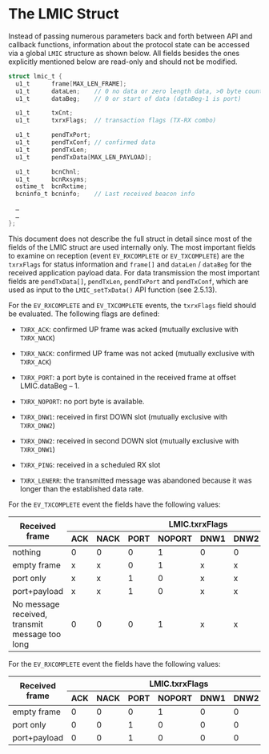 # The LMIC Struct

Instead of passing numerous parameters back and forth between API and callback functions, information about the protocol state can be accessed via a global `LMIC` structure as shown below. All fields besides the ones explicitly mentioned below are read-only and should not be modified.

```c
struct lmic_t {
  u1_t      frame[MAX_LEN_FRAME];
  u1_t      dataLen;    // 0 no data or zero length data, >0 byte count of data
  u1_t      dataBeg;    // 0 or start of data (dataBeg-1 is port)

  u1_t      txCnt;
  u1_t      txrxFlags;  // transaction flags (TX-RX combo)

  u1_t      pendTxPort;
  u1_t      pendTxConf; // confirmed data
  u1_t      pendTxLen;
  u1_t      pendTxData[MAX_LEN_PAYLOAD];

  u1_t      bcnChnl;
  u1_t      bcnRxsyms;
  ostime_t  bcnRxtime;
  bcninfo_t bcninfo;    // Last received beacon info

  …
  …
};
```

This document does not describe the full struct in detail since most of the fields of the LMIC struct are used internally only. The most important fields to examine on reception (event `EV_RXCOMPLETE` or `EV_TXCOMPLETE`) are the `txrxFlags` for status information and `frame[]` and `dataLen` / `dataBeg` for the received application payload data. For data transmission the most important fields are `pendTxData[]`, `pendTxLen`, `pendTxPort` and `pendTxConf`, which are used as input to the `LMIC_setTxData()` API function (see 2.5.13).

For the `EV_RXCOMPLETE` and `EV_TXCOMPLETE` events, the `txrxFlags` field should be evaluated. The following flags are defined:

- `TXRX_ACK`: confirmed UP frame was acked (mutually exclusive with `TXRX_NACK`)

- `TXRX_NACK`: confirmed UP frame was not acked (mutually exclusive with `TXRX_ACK`)

- `TXRX_PORT`: a port byte is contained in the received frame at offset LMIC.dataBeg – 1.

- `TXRX_NOPORT`: no port byte is available.

- `TXRX_DNW1`: received in first DOWN slot (mutually exclusive with `TXRX_DNW2`)

- `TXRX_DNW2`: received in second DOWN slot (mutually exclusive with `TXRX_DNW1`)

- `TXRX_PING`: received in a scheduled RX slot

- `TXRX_LENERR`: the transmitted message was abandoned because it was longer than the established data rate.

For the `EV_TXCOMPLETE` event the fields have the following values:

<table>
<colgroup>
<col style="width: 14%" />
<col style="width: 5%" />
<col style="width: 6%" />
<col style="width: 6%" />
<col style="width: 8%" />
<col style="width: 6%" />
<col style="width: 6%" />
<col style="width: 6%" />
<col style="width: 8%" />
<col style="width: 16%" />
<col style="width: 16%" />
</colgroup>
<thead>
<tr>
<th rowspan="2"><strong>Received frame</strong></th>
<th colspan="8"><strong>LMIC.txrxFlags</strong></th>
<th rowspan="2"><strong>LMIC.dataLen</strong></th>
<th rowspan="2"><strong>LMIC.dataBeg</strong></th>
</tr>
<tr>
<th><strong>ACK</strong></th>
<th><strong>NACK</strong></th>
<th><strong>PORT</strong></th>
<th><strong>NOPORT</strong></th>
<th><strong>DNW1</strong></th>
<th><strong>DNW2</strong></th>
<th><strong>PING</strong></th>
<th><strong>LENERR</strong></th>
</tr>
</thead>
<tbody>
<tr>
<td>nothing</td>
<td>0</td>
<td>0</td>
<td>0</td>
<td>1</td>
<td>0</td>
<td>0</td>
<td>0</td>
<td>0</td>
<td>0</td>
<td>0</td>
</tr>
<tr>
<td>empty frame</td>
<td>x</td>
<td>x</td>
<td>0</td>
<td>1</td>
<td>x</td>
<td>x</td>
<td>0</td>
<td>0</td>
<td>0</td>
<td>x</td>
</tr>
<tr>
<td>port only</td>
<td>x</td>
<td>x</td>
<td>1</td>
<td>0</td>
<td>x</td>
<td>x</td>
<td>0</td>
<td>0</td>
<td>0</td>
<td>x</td>
</tr>
<tr>
<td>port+payload</td>
<td>x</td>
<td>x</td>
<td>1</td>
<td>0</td>
<td>x</td>
<td>x</td>
<td>0</td>
<td>0</td>
<td>x</td>
<td>X</td>
</tr>
<tr>
<td>No message received, transmit message too long</td>
<td>0</td>
<td>0</td>
<td>0</td>
<td>1</td>
<td>x</td>
<td>x</td>
<td>x</td>
<td>1</td>
<td>0</td>
<td>0</td>
</tr>
</tbody>
</table>

For the `EV_RXCOMPLETE` event the fields have the following values:

<table>
<colgroup>
<col style="width: 16%" />
<col style="width: 5%" />
<col style="width: 6%" />
<col style="width: 7%" />
<col style="width: 8%" />
<col style="width: 6%" />
<col style="width: 6%" />
<col style="width: 6%" />
<col style="width: 16%" />
<col style="width: 16%" />
</colgroup>
<thead>
<tr>
<th rowspan="2"><strong>Received frame</strong></th>
<th colspan="7"><strong>LMIC.txrxFlags</strong></th>
<th rowspan="2"><strong>LMIC.dataLen</strong></th>
<th rowspan="2"><strong>LMIC.dataBeg</strong></th>
</tr>
<tr>
<th><strong>ACK</strong></th>
<th><strong>NACK</strong></th>
<th><strong>PORT</strong></th>
<th><strong>NOPORT</strong></th>
<th><strong>DNW1</strong></th>
<th><strong>DNW2</strong></th>
<th><strong>PING</strong></th>
</tr>
</thead>
<tbody>
<tr>
<td>empty frame</td>
<td>0</td>
<td>0</td>
<td>0</td>
<td>1</td>
<td>0</td>
<td>0</td>
<td>1</td>
<td>0</td>
<td>x</td>
</tr>
<tr>
<td>port only</td>
<td>0</td>
<td>0</td>
<td>1</td>
<td>0</td>
<td>0</td>
<td>0</td>
<td>1</td>
<td>0</td>
<td>x</td>
</tr>
<tr>
<td>port+payload</td>
<td>0</td>
<td>0</td>
<td>1</td>
<td>0</td>
<td>0</td>
<td>0</td>
<td>1</td>
<td>x</td>
<td>x</td>
</tr>
</tbody>
</table>
